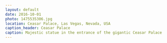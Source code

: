 ```yaml
---
layout: default
date: 2016-10-01
photo: 1475535306.jpg
location: Ceasar Palace, Las Vegas, Nevada, USA
caption_header: Ceasar Palace
caption: Majestic statue in the entrance of the gigantic Ceasar Palace. This hotel is composed by 3 tall buildings, a copy of the Colosseum from Rome, a massive night club, a shopping center and a small park with fountains!
---
```

